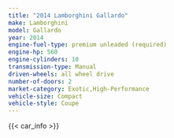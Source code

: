 ```yaml
---
title: "2014 Lamborghini Gallardo"
make: Lamborghini
model: Gallardo
year: 2014
engine-fuel-type: premium unleaded (required)
engine-hp: 560
engine-cylinders: 10
transmission-type: Manual
driven-wheels: all wheel drive
number-of-doors: 2
market-category: Exotic,High-Performance
vehicle-size: Compact
vehicle-style: Coupe
---
```


{{< car_info >}}
